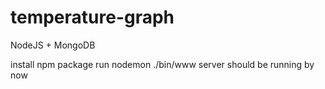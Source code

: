 # temperature-graph
NodeJS +  MongoDB

install npm package
run nodemon ./bin/www
server should be running by now
